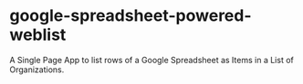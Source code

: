 # google-spreadsheet-powered-weblist

A Single Page App to list rows of a Google Spreadsheet as Items in a List of Organizations.
